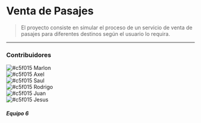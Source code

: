 # Venta de Pasajes
 > El proyecto consiste en simular el proceso de un servicio de venta de pasajes para diferentes destinos según el usuario lo requira.
---
### Contribuidores
![#c5f015](https://via.placeholder.com/15/c5f015/c5f015.png) Marlon\
![#c5f015](https://via.placeholder.com/15/c5f015/c5f015.png) Axel\
![#c5f015](https://via.placeholder.com/15/c5f015/c5f015.png) Saul\
![#c5f015](https://via.placeholder.com/15/c5f015/c5f015.png) Rodrigo\
![#c5f015](https://via.placeholder.com/15/c5f015/c5f015.png) Juan\
![#c5f015](https://via.placeholder.com/15/c5f015/c5f015.png) Jesus
#### *Equipo 6*
